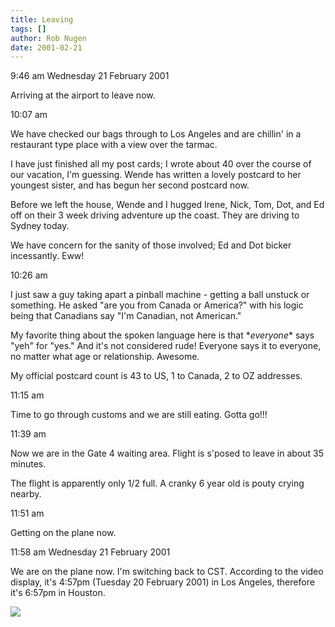 ```yaml
---
title: Leaving
tags: []
author: Rob Nugen
date: 2001-02-21
---
```


<p class=date>9:46 am Wednesday 21 February 2001</p>

<p>Arriving at the airport to leave now.</p>

<p class=date>10:07 am</p>

<p>We have checked our bags through to Los Angeles and
are chillin' in a restaurant type place with a view
over the tarmac.</p>

<p>I have just finished all my post cards; I wrote
about 40 over the course of our vacation, I'm
guessing. Wende has written a lovely postcard to her
youngest sister, and has begun her second postcard
now.</p>

<p>Before we left the house, Wende and I hugged Irene,
Nick, Tom, Dot, and Ed off on their 3 week driving
adventure up the coast.  They are driving to Sydney
today.</p>

<p>We have concern for the sanity of those involved;
Ed and Dot bicker incessantly.  Eww!</p>

<p class=date>10:26 am</p>

<p>I just saw a guy taking apart a pinball machine -
getting a ball unstuck or something.  He asked "are
you from Canada or America?"  with his logic being
that Canadians say "I'm Canadian, not American."</p>

<p>My favorite thing about the spoken language here is
that *<em>everyone</em>* says "yeh" for "yes."  And
it's not considered rude! Everyone says it to
everyone, no matter what age or relationship. 
Awesome.</p>

<p>My official postcard count is 43 to US, 1 to
Canada, 2 to OZ addresses.</p>

<p class=date>11:15 am</p>

<p>Time to go through customs and we are still eating.
 Gotta go!!!</p>

<p class=date>11:39 am</p>

<p>Now we are in the Gate 4 waiting area.  Flight is
s'posed to leave in about 35 minutes.</p>

<p>The flight is apparently only 1/2 full.   A cranky
6 year old is pouty crying nearby.</p>

<p class=date>11:51 am</p>

<p>Getting on the plane now.</p>

<p class=date>11:58 am Wednesday 21 February 2001</p>

<p>We are on the plane now.  I'm switching back to
CST.  According to the video display, it's 4:57pm
(Tuesday 20 February 2001) in Los Angeles, therefore
it's 6:57pm in Houston.</p>

<p><img src="/images/rob/wL-ROB.gif"/></p>
